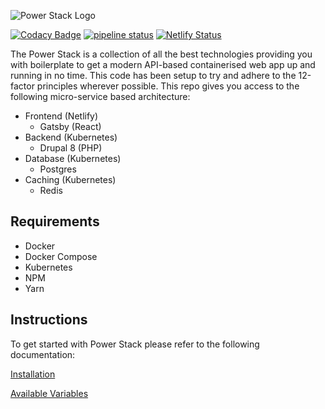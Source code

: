 ![Power Stack Logo](https://i.imgur.com/TZmwxww.png)

[![Codacy Badge](https://api.codacy.com/project/badge/Grade/067c31a35eec4e348dcef717a7aff582)](https://www.codacy.com/app/xaviemirmon/Power-Stack?utm_source=github.com&amp;utm_medium=referral&amp;utm_content=xaviemirmon/Power-Stack&amp;utm_campaign=Badge_Grade)
[![pipeline status](https://gitlab.com/travel-nation/power-stack/badges/master/pipeline.svg)](https://gitlab.com/travel-nation/power-stack/commits/master)
[![Netlify Status](https://api.netlify.com/api/v1/badges/c81828e6-617d-4884-9c61-09049754f036/deploy-status)](https://app.netlify.com/sites/power-stack-prod/deploys)

The Power Stack is a collection of all the best technologies providing you 
with boilerplate to get a modern API-based containerised web app up and 
running in no time. This code has been setup to try and adhere to the 12-factor principles wherever possible. This repo gives you access to the 
following micro-service based architecture:

  - Frontend (Netlify)
    - Gatsby (React)
  - Backend (Kubernetes)
    - Drupal 8 (PHP)
  - Database (Kubernetes)
    - Postgres
  - Caching (Kubernetes)
    - Redis

## Requirements

  - Docker
  - Docker Compose
  - Kubernetes
  - NPM
  - Yarn

## Instructions

To get started with Power Stack please refer to the following documentation:

[Installation](docs/install.md)

[Available Variables](docs/variables.md)

